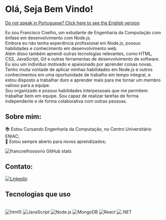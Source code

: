 # Olá, Seja Bem Vindo!

[Do not speak in Portuguese? Click here to see the English version](https://github.com/francoelhoosorio/FranciscoCoelho/blob/main/README(us).md)

Eu sou Francisco Coelho, um estudante de Engenharia da Computação com ênfase em desenvolvimento com Node.js.<br/>
Embora eu não tenha experiência profissional em Node.js, possuo habilidades e conhecimento em desenvolvimento web.<br/>
Além disso também aprendi outras tecnologias relevantes, como HTML, CSS, JavaScript, Git e outras ferramentas de desenvolvimento de software.<br/>
Eu sou um indivíduo motivado e apaixonado por aprender coisas novas. Tenho muita vontade de aplicar minhas habilidades em Node.js e outros conhecimentos em uma oportunidade de trabalho em tempo integral, e estou disposto a trabalhar duro e aprender mais para me tornar um membro valioso para a equipe.<br/>
Sou organizado e possuo habilidades interpessoais que me permitem trabalhar bem em equipe. Sou capaz de realizar tarefas de forma independente e de forma colaborativa com outras pessoas.

## Sobre mim:

📚 Estou Cursando Engenharia da Computação, no Centro Universitário ENIAC; <br/>
🧠 Estou sempre aberto para novos aprendizados;

![francoelhoosorio GitHub stats](https://github-readme-stats.vercel.app/api?username=francoelhoosorio&show_icons=true&theme=tokyonight)


## Contato:

[![Linkedin](https://img.shields.io/badge/LinkedIn-0077B5?style=for-the-badge&logo=linkedin&logoColor=white)](https://www.linkedin.com/in/francisco-coelho-742b51204)

## Tecnologias que uso

<div style="display: inline_block;"><br/>
    <img align="center" alt="html5" src="https://img.shields.io/badge/HTML5-E34F26?style=for-the-badge&logo=html5&logoColor=white">
    <img align="center" alt="JavaScript" src="https://img.shields.io/badge/JavaScript-F7DF1E?style=for-the-badge&logo=javascript&logoColor=black">
    <img align="center" alt="Node.js" src="https://img.shields.io/badge/Node.js-43853D?style=for-the-badge&logo=node.js&logoColor=white">
    <img align="center" alt="MongoDB" src="https://img.shields.io/badge/MongoDB-4EA94B?style=for-the-badge&logo=mongodb&logoColor=white">
    <img align="center" alt="React" src="https://img.shields.io/badge/React-20232A?style=for-the-badge&logo=react&logoColor=61DAFB">
    <img align="center" alt=".NET" src="https://img.shields.io/badge/.NET-5C2D91?style=for-the-badge&logo=.net&logoColor=white">
</div>
